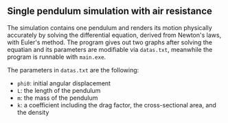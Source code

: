 ## Single pendulum simulation with air resistance

The simulation contains one pendulum and renders its motion physically accurately by solving the differential equation, derived from Newton's laws, with Euler's method. The program gives out two graphs after solving the equatian and its parameters are modifiable via `datas.txt`, meanwhile the program is runnable with `main.exe`.

The parameters in `datas.txt` are the following:

- `phi0`: initial angular displacement  
- `L`: the length of the pendulum  
- `m`: the mass of the pendulum  
- `k`: a coefficient including the drag factor, the cross-sectional area, and the density  

